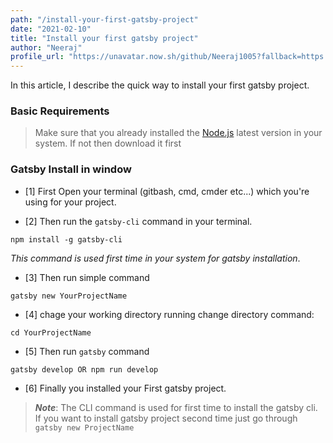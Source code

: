 ```yaml
---
path: "/install-your-first-gatsby-project"
date: "2021-02-10"
title: "Install your first gatsby project"
author: "Neeraj"
profile_url: "https://unavatar.now.sh/github/Neeraj1005?fallback=https://s3.amazonaws.com/laracasts/images/forum/avatars/default-avatar-29.png"
---
```


In this article, I describe the quick way to install your first gatsby project.

### Basic Requirements

> Make sure that you already installed the [Node.js]('https://nodejs.org/en/') latest version in your system. If not then download it first

### Gatsby Install in window

- [1] First Open your terminal (gitbash, cmd, cmder etc...) which you're using for your project.

- [2] Then run the `gatsby-cli` command in your terminal.
```
npm install -g gatsby-cli
```
*This command is used first time in your system for gatsby installation*.

- [3] Then run simple command 
```
gatsby new YourProjectName
```

- [4] chage your working directory running change directory command: 
```
cd YourProjectName
```

- [5] Then run `gatsby` command

```
gatsby develop OR npm run develop
```

- [6] Finally you installed your First gatsby project.
>***Note***: The CLI command is used for first time to install the gatsby cli. If you want to install gatsby project second time just go through `gatsby new ProjectName` 